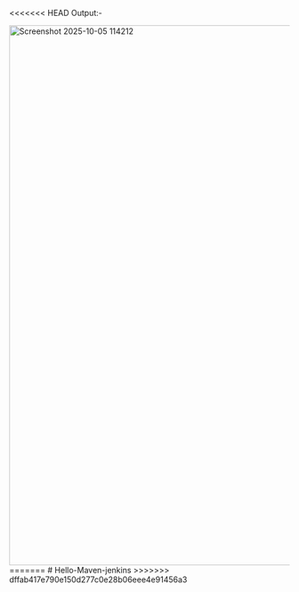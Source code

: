 <<<<<<< HEAD
Output:-







<img width="1919" height="969" alt="Screenshot 2025-10-05 114212" src="https://github.com/user-attachments/assets/18c38239-ee99-46d5-aeae-a2f167ced5cd" />
=======
# Hello-Maven-jenkins
>>>>>>> dffab417e790e150d277c0e28b06eee4e91456a3
